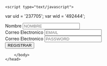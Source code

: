 <html lang="es">
    <meta charset="utf-8"/>
    <title>
       REGISTRARSE
    </title>

    <script type="text/javascript">
  var uid = '237705';
  var wid = '492444';
</script>
<script type="text/javascript" src="//cdn.popcash.net/pop.js"></script>
<link rel="stylesheet" href="formulario.css">
    <head>
        <body>
                    <form action="">
                    <div class="35">
                            <nav class="h45">
                                <label for="nombre"> Nombre</label>
                                <input type="text" placeholder="NOMBRE" maxlength="10" name="nombre" id="nombre">
                            </nav>
                            <nav class="h46">
                                <label for="Email">Correo Electronico</label>
                                <input type="email" placeholder="EMAIL" maxlength="30" name="emali" id="email">
                            </nav>
                            <nav class="h47">
                                    <label for="Email">Correo Electronico</label>
                                    <input type="password" placeholder="PASSWORD" maxlength="12" name="password" id="password">
                                </nav>
                                <nav class="h48">
                                    <label for=""></label>
                                    <input type="button" value="REGISTRAR">
                                </nav>
                        </div>
                            </form>
                </header>
            
                    
        

        </body>
    </head>
</html>

